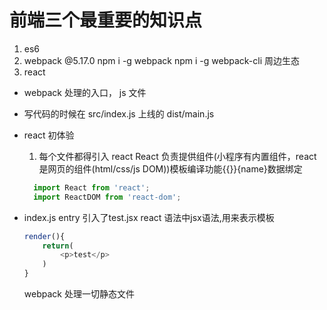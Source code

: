 # 前端三个最重要的知识点

1. es6
2. webpack
  @5.17.0
  npm i -g webpack
  npm i -g webpack-cli  周边生态
3. react

- webpack 处理的入口，  js 文件

- 写代码的时候在 src/index.js 上线的 dist/main.js

- react 初体验
  1. 每个文件都得引入 react
  React 负责提供组件(小程序有内置组件，react是网页的组件(html/css/js DOM))模板编译功能{{}}{name}数据绑定
  ```js
    import React from 'react';
    import ReactDOM from 'react-dom';
  ```
- index.js entry 引入了test.jsx
    react 语法中jsx语法,用来表示模板
    ```js
    render(){
        return(
            <p>test</p>
        )
    }
    ```
    webpack 处理一切静态文件
    